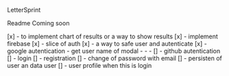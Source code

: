 LetterSprint 

Readme Coming soon 

[x] - to implement chart of results or a way to show results
[x] - implement firebase
[x] - slice of auth
[x] - a way to safe user and autenticate
[x] - google autentication
    - get user name of modal
    -
    -
    -
[] - github autentication
[] - login 
[] - registration
[] - change of password with email
[] - persisten of user an data user
[] - user profile when this is login


